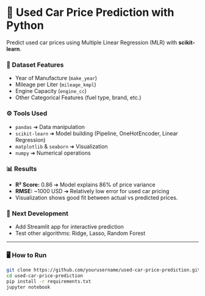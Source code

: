 # 🚗 Used Car Price Prediction with Python

Predict used car prices using Multiple Linear Regression (MLR) with **scikit-learn**.

### 📂 Dataset Features
- Year of Manufacture (`make_year`)
- Mileage per Liter (`mileage_kmpl`)
- Engine Capacity (`engine_cc`)
- Other Categorical Features (fuel type, brand, etc.)

### ⚙️ Tools Used
- `pandas` ➔ Data manipulation
- `scikit-learn` ➔ Model building (Pipeline, OneHotEncoder, Linear Regression)
- `matplotlib` & `seaborn` ➔ Visualization
- `numpy` ➔ Numerical operations

### 📊 Results
- **R² Score:** 0.86 ➔ Model explains 86% of price variance
- **RMSE:** ~1000 USD ➔ Relatively low error for used car pricing
- Visualization shows good fit between actual vs predicted prices.

### 🚀 Next Development
- Add Streamlit app for interactive prediction
- Test other algorithms: Ridge, Lasso, Random Forest

---

### 🖥️ How to Run
```bash
git clone https://github.com/yourusername/used-car-price-prediction.git
cd used-car-price-prediction
pip install -r requirements.txt
jupyter notebook
